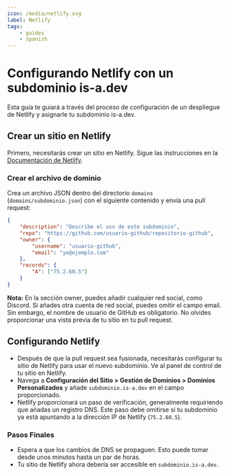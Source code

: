 ```yaml
---
icon: /media/netlify.svg
label: Netlify
tags:
    - guides
    - spanish
---
```


# Configurando Netlify con un subdominio is-a.dev

Esta guía te guiará a través del proceso de configuración de un despliegue de Netlify y asignarle tu subdominio is-a.dev.

## Crear un sitio en Netlify

Primero, necesitarás crear un sitio en Netlify. Sigue las instrucciones en la [Documentación de Netlify](https://docs.netlify.com/).

### Crear el archivo de dominio

Crea un archivo JSON dentro del directorio `domains` (`domains/subdominio.json`) con el siguiente contenido y envía una pull request:

```json
{
    "description": "Describe el uso de este subdominio",
    "repo": "https://github.com/usuario-github/repositorio-github",
    "owner": {
        "username": "usuario-github",
        "email": "yo@ejemplo.com"
    },
    "records": {
        "A": ["75.2.60.5"]
    }
}
```

**Nota:** En la sección owner, puedes añadir cualquier red social, como Discord. Si añades otra cuenta de red social, puedes omitir el campo email. Sin embargo, el nombre de usuario de GitHub es obligatorio. No olvides proporcionar una vista previa de tu sitio en tu pull request.

## Configurando Netlify

- Después de que la pull request sea fusionada, necesitarás configurar tu sitio de Netlify para usar el nuevo subdominio. Ve al panel de control de tu sitio en Netlify.
- Navega a **Configuración del Sitio > Gestión de Dominios > Dominios Personalizados** y añade `subdominio.is-a.dev` en el campo proporcionado.
- Netlify proporcionará un paso de verificación, generalmente requiriendo que añadas un registro DNS. Este paso debe omitirse si tu subdominio ya está apuntando a la dirección IP de Netlify (`75.2.60.5`).

### Pasos Finales

- Espera a que los cambios de DNS se propaguen. Esto puede tomar desde unos minutos hasta un par de horas.
- Tu sitio de Netlify ahora debería ser accesible en `subdominio.is-a.dev`.
